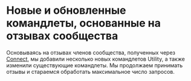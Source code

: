 # Новые и обновленные командлеты, основанные на отзывах сообщества 
Основываясь на отзывах членов сообщества, полученных через [Connect](https://connect.microsoft.com/powershell), мы добавили несколько новых командлетов Utility, а также изменили существующие командлеты. Мы продолжаем принимать отзывы и стараемся обработать максимальное число запросов.


<!--HONumber=Jun16_HO4-->


